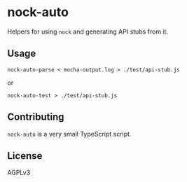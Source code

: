 # nock-auto
Helpers for using `nock` and generating API stubs from it.

## Usage
```
nock-auto-parse < mocha-output.log > ./test/api-stub.js
```

or

```
nock-auto-test > ./test/api-stub.js
```

## Contributing
`nock-auto` is a very small TypeScript script.

## License
AGPLv3
